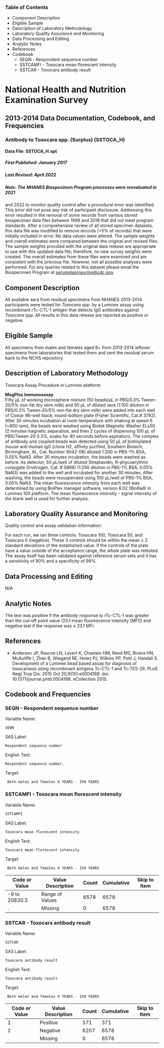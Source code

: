 ### Table of Contents

  * Component Description
  * Eligible Sample
  * Description of Laboratory Methodology
  * Laboratory Quality Assurance and Monitoring
  * Data Processing and Editing
  * Analytic Notes
  * References
  * Codebook
    * SEQN - Respondent sequence number
    * SSTCAMFI - Toxocara mean florescent intensity
    * SSTCAR - Toxocara antibody result

# National Health and Nutrition Examination Survey

## 2013-2014 Data Documentation, Codebook, and Frequencies

### Antibody to Toxocara spp. (Surplus) (SSTOCA_H)

####  Data File: SSTOCA_H.xpt

##### First Published: January 2017

##### Last Revised: April 2022

##### Note: The NHANES Biospecimen Program processes were reevaluated in 2021
and 2022 to monitor quality control after a procedural error was identified.
This error did not pose any risk of participant disclosure. Addressing this
error resulted in the removal of some records from various stored biospecimen
data files between 1999 and 2018 that did not meet program standards. After a
comprehensive review of all stored specimen datasets, this data file was
modified to remove records (<5% of records) that were initially included in
error. No data values were altered. The sample weights and overall estimates
were compared between the original and revised files. The sample weights
provided with the original data release are appropriate to use with this
updated data file; therefore, no new survey weights were created. The overall
estimates from these files were examined and are consistent with the previous
file. However, not all possible analyses were performed. For any queries
related to this dataset please email the Biospecimen Program at
serumplasmaurine@cdc.gov.

## Component Description

All available sera from residual specimens from NHANES 2013-2014 participants
were tested for _Toxocara_ spp. by a Luminex assay using recombinant rTc-CTL-1
antigen that detects IgG antibodies against _Toxocara_ spp. All results in
this data release are reported as positive or negative.

## Eligible Sample

All specimens from males and females aged 6+ from 2013-2014 leftover specimens
from laboratories that tested them and sent the residual serum back to the
NCHS repository.  

## Description of Laboratory Methodology

Toxocara Assay Procedure in Luminex platform:

**MagPlex Immunoassay**  
Fifty μL of working microsphere mixture (50 beads/μL in PBS/0.3% Tween-20/5%
non-fat dry skim milk) and 50 μL of diluted sera (1:100 dilution in PBS/0.3%
Tween-20/5% non-fat dry skim milk) were added into each well of Costar 96-well
black, round-bottom plate (Fisher Scientific, Cat.# 3792). After 30 minutes
incubation at room temperature with shaking at speed 6 (~800 rpm), the beads
were washed using Biotek Magnetic Washer ELx50 (2 minutes magnetic separation,
and then 2 cycles of dispensing 100 µL of PBS/Tween-20 0.3%, soaks for 40
seconds before aspiration). The complex of antibody and coupled beads was
detected using 50 μL of biotinylated mouse anti-human IgG (clone H2, affinity
purified, Southern Biotech, Birmingham, AL, Cat. Number 9042-08) diluted 1:200
in PBS-1% BSA, 0.05% NaN3. After 30 minutes incubation, the beads were washed
as before. As detector, 50 μL/well of diluted Streptavidin, R-phycoerythrin
conjugate (Invitrogen, Cat. # S866) (1:250 dilution in PBS-1% BSA, 0.05% NaN3)
was added to the well and incubated for another 30 minutes. After washing, the
beads were resuspended using 100 μL/well of PBS-1% BSA, 0.05% NaN3. The mean
fluorescence intensity from each well was determined by using BioPlex manager
software, version 6.02 (BioRad) in Luminex 100 platform. The mean fluorescence
intensity - signal intensity of the blank well is used for further analysis.

## Laboratory Quality Assurance and Monitoring

Quality control and assay validation information:

For each run, we ran three controls: Toxocara 100, Toxocara 50, and Toxocara 0
(negative). These 3 controls should be within the mean ± 2 standard deviations
of the established value. If the controls of the plate have a value outside of
the acceptance range, the whole plate was retested. The assay itself has been
validated against reference serum sets and it has a sensitivity of 90% and a
specificity of 99%.

## Data Processing and Editing

N/A

## Analytic Notes

The test was positive if the antibody response to rTc-CTL-1 was greater than
the cut-off point value (23.1 mean fluorescence intensity [MFI]) and negative
test if the response was ≤ 23.1 MFI.

## References

  * Anderson JP, Rascoe LN, Levert K, Chastain HM, Reed MS, Rivera HN, McAuliffe I, Zhan B, Wiegand RE, Hotez PJ, Wilkins PP, Pohl J, Handali S. Development of a Luminex bead based assay for diagnosis of toxocariasis using recombinant antigens Tc-CTL-1 and Tc-TES-26. PLoS Negl Trop Dis. 2015 Oct 20;9(10):e0004168. doi: 10.1371/journal.pntd.0004168. eCollection 2015.

## Codebook and Frequencies

### SEQN - Respondent sequence number

Variable Name:

    SEQN
SAS Label:

    Respondent sequence number
English Text:

    Respondent sequence number.
Target:

     Both males and females 6 YEARS - 150 YEARS

### SSTCAMFI - Toxocara mean florescent intensity

Variable Name:

    SSTCAMFI
SAS Label:

    Toxocara mean florescent intensity
English Text:

    Toxocara mean florescent intensity
Target:

     Both males and females 6 YEARS - 150 YEARS
Code or Value | Value Description | Count | Cumulative | Skip to Item  
---|---|---|---|---  
-9 to 20830.5 | Range of Values | 6578 | 6578 |   
. | Missing | 0 | 6578 |   
  
### SSTCAR - Toxocara antibody result

Variable Name:

    SSTCAR
SAS Label:

    Toxocara antibody result
English Text:

    Toxocara antibody result
Target:

     Both males and females 6 YEARS - 150 YEARS
Code or Value | Value Description | Count | Cumulative | Skip to Item  
---|---|---|---|---  
1 | Positive | 371 | 371 |   
2 | Negative | 6207 | 6578 |   
. | Missing | 0 | 6578 | 

